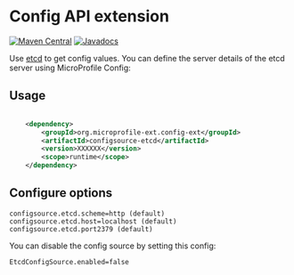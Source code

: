 # Config API extension

[![Maven Central](https://maven-badges.herokuapp.com/maven-central/org.microprofile-ext.config-ext/configsource-etcd/badge.svg)](https://maven-badges.herokuapp.com/maven-central/org.microprofile-ext.config-ext/configsource-etcd)
[![Javadocs](https://www.javadoc.io/badge/org.microprofile-ext.config-ext/configsource-etcd.svg)](https://www.javadoc.io/doc/org.microprofile-ext.config-ext/configsource-etcd)

Use [etcd](https://coreos.com/etcd/) to get config values. You can define the server details of the etcd server using MicroProfile Config:

## Usage

```xml

    <dependency>
        <groupId>org.microprofile-ext.config-ext</groupId>
        <artifactId>configsource-etcd</artifactId>
        <version>XXXXXX</version>
        <scope>runtime</scope>
    </dependency>

```

## Configure options

    configsource.etcd.scheme=http (default)
    configsource.etcd.host=localhost (default)
    configsource.etcd.port2379 (default)  

You can disable the config source by setting this config:
    
    EtcdConfigSource.enabled=false  